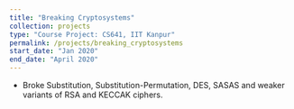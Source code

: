 ```yaml
---
title: "Breaking Cryptosystems"
collection: projects
type: "Course Project: CS641, IIT Kanpur"
permalink: /projects/breaking_cryptosystems
start_date: "Jan 2020"
end_date: "April 2020" 
---
```


- Broke Substitution, Substitution-Permutation, DES, SASAS and weaker variants of RSA and KECCAK ciphers.
